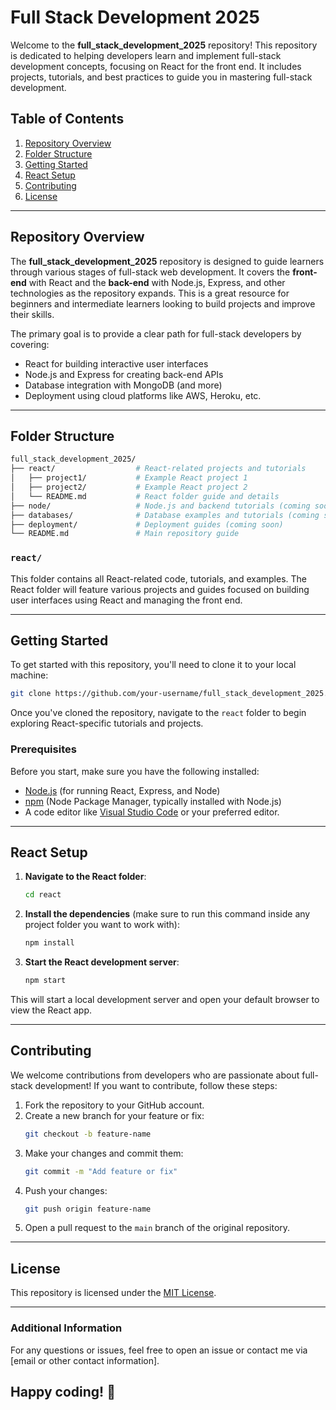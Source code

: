 # Full Stack Development 2025

Welcome to the **full_stack_development_2025** repository! This repository is dedicated to helping developers learn and implement full-stack development concepts, focusing on React for the front end. It includes projects, tutorials, and best practices to guide you in mastering full-stack development.

## Table of Contents

1. [Repository Overview](#repository-overview)
2. [Folder Structure](#folder-structure)
3. [Getting Started](#getting-started)
4. [React Setup](#react-setup)
5. [Contributing](#contributing)
6. [License](#license)

---

## Repository Overview

The **full_stack_development_2025** repository is designed to guide learners through various stages of full-stack web development. It covers the **front-end** with React and the **back-end** with Node.js, Express, and other technologies as the repository expands. This is a great resource for beginners and intermediate learners looking to build projects and improve their skills.

The primary goal is to provide a clear path for full-stack developers by covering:
- React for building interactive user interfaces
- Node.js and Express for creating back-end APIs
- Database integration with MongoDB (and more)
- Deployment using cloud platforms like AWS, Heroku, etc.

---

## Folder Structure

```bash
full_stack_development_2025/
├── react/                  # React-related projects and tutorials
│   ├── project1/           # Example React project 1
│   ├── project2/           # Example React project 2
│   └── README.md           # React folder guide and details
├── node/                   # Node.js and backend tutorials (coming soon)
├── databases/              # Database examples and tutorials (coming soon)
├── deployment/             # Deployment guides (coming soon)
└── README.md               # Main repository guide
```

### `react/`
This folder contains all React-related code, tutorials, and examples. The React folder will feature various projects and guides focused on building user interfaces using React and managing the front end.

---

## Getting Started

To get started with this repository, you'll need to clone it to your local machine:

```bash
git clone https://github.com/your-username/full_stack_development_2025.git
```

Once you've cloned the repository, navigate to the `react` folder to begin exploring React-specific tutorials and projects.

### Prerequisites

Before you start, make sure you have the following installed:

- [Node.js](https://nodejs.org/) (for running React, Express, and Node)
- [npm](https://www.npmjs.com/) (Node Package Manager, typically installed with Node.js)
- A code editor like [Visual Studio Code](https://code.visualstudio.com/) or your preferred editor.

---

## React Setup

1. **Navigate to the React folder**:

    ```bash
    cd react
    ```

2. **Install the dependencies** (make sure to run this command inside any project folder you want to work with):

    ```bash
    npm install
    ```

3. **Start the React development server**:

    ```bash
    npm start
    ```

This will start a local development server and open your default browser to view the React app.

---

## Contributing

We welcome contributions from developers who are passionate about full-stack development! If you want to contribute, follow these steps:

1. Fork the repository to your GitHub account.
2. Create a new branch for your feature or fix:
   ```bash
   git checkout -b feature-name
   ```
3. Make your changes and commit them:
   ```bash
   git commit -m "Add feature or fix"
   ```
4. Push your changes:
   ```bash
   git push origin feature-name
   ```
5. Open a pull request to the `main` branch of the original repository.

---

## License

This repository is licensed under the [MIT License](LICENSE).

---

### Additional Information

For any questions or issues, feel free to open an issue or contact me via [email or other contact information].

Happy coding! 🚀
--- 
